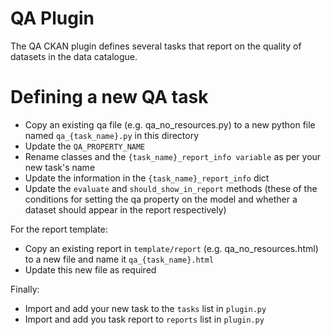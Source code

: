 # QA Plugin

The QA CKAN plugin defines several tasks that report on the quality of datasets in the data catalogue.

# Defining a new QA task
- Copy an existing qa file (e.g. qa_no_resources.py) to a new python file named `qa_{task_name}.py` in this directory
- Update the `QA_PROPERTY_NAME`
- Rename classes and the `{task_name}_report_info variable` as per your new task's name
- Update the information in the `{task_name}_report_info` dict
- Update the `evaluate` and `should_show_in_report` methods (these of the conditions for setting the qa property on the model and whether a dataset should appear in the report respectively)

For the report template:
- Copy an existing report in `template/report` (e.g. qa_no_resources.html) to a new file and name it `qa_{task_name}.html`
- Update this new file as required

Finally:
- Import and add your new task to the `tasks` list in `plugin.py`
- Import and add you task report to `reports` list in `plugin.py`